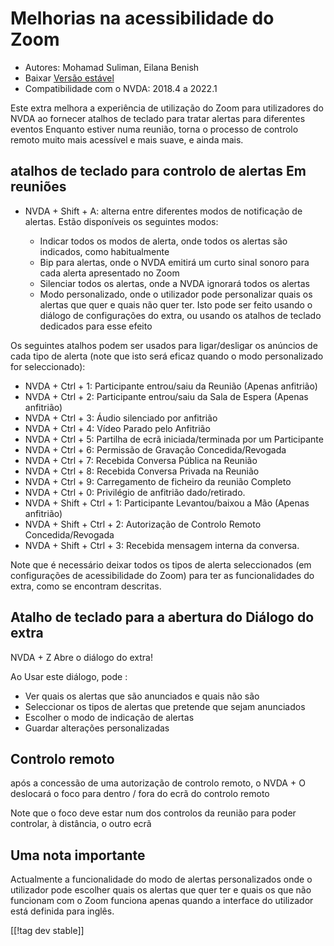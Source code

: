 # Melhorias na acessibilidade do  Zoom #

* Autores: Mohamad Suliman, Eilana Benish
* Baixar [Versão estável][1]
* Compatibilidade com o NVDA: 2018.4 a 2022.1

Este extra melhora a experiência de utilização do Zoom para utilizadores do
NVDA ao fornecer atalhos de teclado para tratar alertas para diferentes
eventos Enquanto estiver numa reunião, torna o processo de controlo remoto
muito mais acessível e mais suave, e ainda mais.

## atalhos de teclado para controlo de alertas Em reuniões

* NVDA + Shift + A: alterna entre diferentes modos de notificação de
  alertas. Estão disponíveis os seguintes modos:

    * Indicar todos os modos de alerta, onde todos os alertas são indicados,
      como habitualmente
    * Bip para alertas, onde o NVDA emitirá um curto sinal sonoro para cada
      alerta apresentado no Zoom
    * Silenciar todos os alertas, onde a NVDA ignorará todos os alertas
    * Modo personalizado, onde o utilizador pode personalizar quais os
      alertas que quer e quais não quer ter. Isto pode ser feito usando o
      diálogo de configurações do extra, ou usando os atalhos de teclado
      dedicados para esse efeito

Os seguintes atalhos podem ser usados para ligar/desligar os anúncios de
cada tipo de alerta (note que isto será eficaz quando o modo personalizado
for seleccionado):

* NVDA + Ctrl + 1: Participante entrou/saiu da Reunião (Apenas anfitrião)
* NVDA + Ctrl + 2: Participante entrou/saiu da Sala de Espera (Apenas
  anfitrião)
* NVDA + Ctrl + 3: Áudio silenciado por anfitrião
* NVDA + Ctrl + 4: Vídeo Parado pelo Anfitrião
* NVDA + Ctrl + 5: Partilha de ecrã iniciada/terminada por um Participante
* NVDA + Ctrl + 6: Permissão de Gravação Concedida/Revogada
* NVDA + Ctrl + 7: Recebida Conversa Pública na Reunião
* NVDA + Ctrl + 8: Recebida Conversa Privada na Reunião
* NVDA + Ctrl + 9: Carregamento de ficheiro da reunião Completo
* NVDA + Ctrl + 0: Privilégio de anfitrião dado/retirado.
* NVDA + Shift + Ctrl + 1: Participante Levantou/baixou a Mão (Apenas
  anfitrião)
* NVDA + Shift + Ctrl + 2: Autorização de Controlo Remoto Concedida/Revogada
* NVDA + Shift + Ctrl + 3: Recebida mensagem interna da conversa.


Note que é necessário deixar todos os tipos de alerta seleccionados (em
configurações de acessibilidade do Zoom) para ter as funcionalidades do
extra, como se encontram descritas.

## Atalho de teclado para a abertura do Diálogo do extra

NVDA + Z Abre o diálogo do extra!

Ao Usar este diálogo, pode :

* Ver quais os alertas que são anunciados e quais não são
* Seleccionar os tipos de alertas que pretende que sejam anunciados
* Escolher o modo de indicação de alertas
* Guardar alterações personalizadas

## Controlo remoto

após a concessão de uma autorização de controlo remoto, o NVDA + O deslocará
o foco para dentro / fora do ecrã do controlo remoto

Note que o foco deve estar num dos controlos da reunião para poder
controlar, à distância, o outro ecrã

## Uma nota importante

Actualmente a funcionalidade do modo de alertas personalizados onde o
utilizador pode escolher quais os alertas que quer ter e quais os que não
funcionam com o Zoom funciona apenas quando a interface do utilizador está
definida para inglês.

[[!tag dev stable]]

[1]: https://www.nvaccess.org/addonStore/legacy?file=zoomEnhancements
